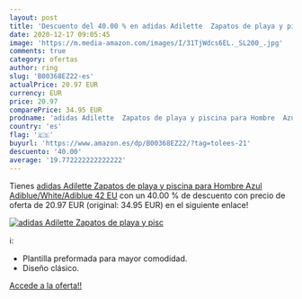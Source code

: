 ```yaml
---
layout: post
title: 'Descuento del 40.00 % en adidas Adilette  Zapatos de playa y pisc'
date: 2020-12-17 09:05:45
image: 'https://m.media-amazon.com/images/I/31TjWdcs6EL._SL200_.jpg'
comments: true
category: ofertas
author: ring
slug: 'B00368EZ22-es'
actualPrice: 20.97 EUR
currency: EUR
price: 20.97
comparePrice: 34.95 EUR
prodname: 'adidas Adilette  Zapatos de playa y piscina para Hombre  Azul  Adiblue/White/Adiblue   42 EU'
country: 'es'
flag: '🇪🇸'
buyurl: 'https://www.amazon.es/dp/B00368EZ22/?tag=tolees-21'
descuento: '40.00'
average: '19.772222222222222'
---
```


Tienes [adidas Adilette  Zapatos de playa y piscina para Hombre  Azul  Adiblue/White/Adiblue   42 EU](https://www.amazon.es/dp/B00368EZ22/?tag=tolees-21) con un 40.00 % de descuento con precio de oferta de 20.97 EUR (original: 34.95 EUR) en el siguiente enlace!

[![adidas Adilette  Zapatos de playa y pisc](https://m.media-amazon.com/images/I/31TjWdcs6EL._SL200_.jpg)](https://www.amazon.es/dp/B00368EZ22/?tag=tolees-21)

ℹ️:

- Plantilla preformada para mayor comodidad.
- Diseño clásico.

[Accede a la oferta!!](https://www.amazon.es/dp/B00368EZ22/?tag=tolees-21)
